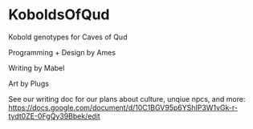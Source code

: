 # KoboldsOfQud
Kobold genotypes for Caves of Qud

Programming + Design by Ames

Writing by Mabel

Art by Plugs

See our writing doc for our plans about culture, unqiue npcs, and more:
https://docs.google.com/document/d/10C1BGV95p6YShIP3W1vGk-r-tydt0ZE-0FgQy39Bbek/edit
